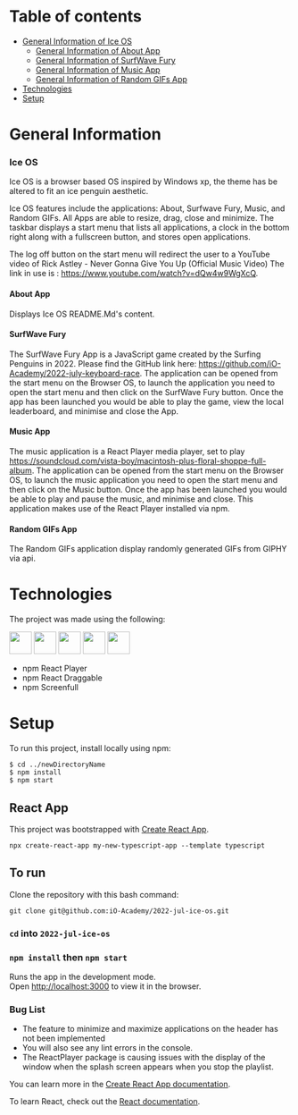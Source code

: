 # Table of contents 
* [General Information of Ice OS](https://github.com/iO-Academy/2022-jul-ice-os/blob/read-me/README.md#ice-os)
  * [General Information of About App](https://github.com/iO-Academy/2022-jul-ice-os/blob/read-me/README.md#about-app)
  * [General Information of SurfWave Fury](https://github.com/iO-Academy/2022-jul-ice-os/blob/read-me/README.md#surfwave-fury)
  * [General Information of Music App](https://github.com/iO-Academy/2022-jul-ice-os/blob/read-me/README.md#music-app)
  * [General Information of Random GIFs App](https://github.com/iO-Academy/2022-jul-ice-os/blob/read-me/README.md#random-gifs-app)
* [Technologies](https://github.com/iO-Academy/2022-jul-ice-os/blob/read-me/README.md#technologies)
* [Setup](https://github.com/iO-Academy/2022-jul-ice-os/blob/read-me/README.md#setup)

# General Information
### Ice OS

Ice OS is a browser based OS inspired by Windows xp, the theme has be altered to fit an ice penguin aesthetic. 

Ice OS features include the applications: About, Surfwave Fury, Music, and Random GIFs.
All Apps are able to resize, drag, close and minimize. The taskbar displays a start menu that lists all applications, a clock in the bottom right along with a fullscreen button, and stores open applications.

The log off button on the start menu will redirect the user to a YouTube video of Rick Astley - Never Gonna Give You Up (Official Music Video)
The link in use is : https://www.youtube.com/watch?v=dQw4w9WgXcQ.

#### About App
Displays Ice OS README.Md's content.
#### SurfWave Fury
The SurfWave Fury App is a JavaScript game created by the Surfing Penguins in 2022. Please find the GitHub link here: https://github.com/iO-Academy/2022-july-keyboard-race.
The application can be opened from the start menu on the Browser OS, to launch the application you need to open the start menu and then click on the SurfWave Fury button. Once the app has been launched you would be able to play the game, view the local leaderboard, and minimise and close the App.
#### Music App
The music application is a React Player media player, set to play https://soundcloud.com/vista-boy/macintosh-plus-floral-shoppe-full-album.
The application can be opened from the start menu on the Browser OS, to launch the music application you need to open the start menu and then click on the Music button. Once the app has been launched you would be able to play and pause the music, and minimise and close. This application makes use of the React Player installed via npm.
#### Random GIFs App
The Random GIFs application display randomly generated GIFs from GIPHY via api. 
# Technologies
The project was made using the following:

<img src="https://cdn.jsdelivr.net/gh/devicons/devicon/icons/react/react-original-wordmark.svg" height="40px" />
<img src="https://cdn.jsdelivr.net/gh/devicons/devicon/icons/typescript/typescript-original.svg" height="40px" />
<img src="https://cdn.jsdelivr.net/gh/devicons/devicon/icons/html5/html5-original.svg" height="40px" />
<img src="https://cdn.jsdelivr.net/gh/devicons/devicon/icons/sass/sass-original.svg" height="40px" />
<img src="https://cdn.jsdelivr.net/gh/devicons/devicon/icons/npm/npm-original-wordmark.svg" height="40px"/>

* npm React Player
* npm React Draggable 
* npm Screenfull

# Setup
To run this project, install locally using npm:

    $ cd ../newDirectoryName 
    $ npm install 
    $ npm start


## React App

This project was bootstrapped with [Create React App](https://github.com/facebook/create-react-app).

    npx create-react-app my-new-typescript-app --template typescript

## To run

Clone the repository with this bash command:

    git clone git@github.com:iO-Academy/2022-jul-ice-os.git

### `cd` into `2022-jul-ice-os`

### `npm install` then `npm start`
Runs the app in the development mode.\
Open [http://localhost:3000](http://localhost:3000) to view it in the browser.

### Bug List
* The feature to minimize and maximize applications on the header has not been implemented
* You will also see any lint errors in the console.
* The ReactPlayer package is causing issues with the display of the window when the splash screen appears when you stop the playlist. 

You can learn more in the [Create React App documentation](https://facebook.github.io/create-react-app/docs/getting-started).

To learn React, check out the [React documentation](https://reactjs.org/).
